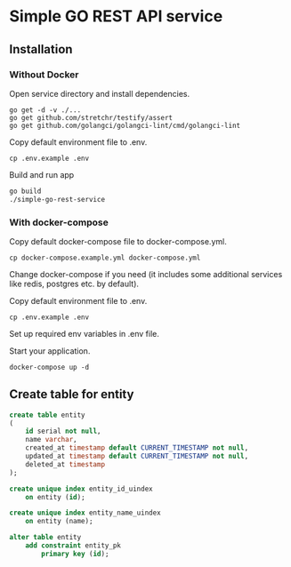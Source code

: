 # Simple GO REST API service

## Installation

### Without Docker

Open service directory and install dependencies.

```
go get -d -v ./...
go get github.com/stretchr/testify/assert
go get github.com/golangci/golangci-lint/cmd/golangci-lint
```

Copy default environment file to .env.
```
cp .env.example .env
```

Build and run app
```bash
go build
./simple-go-rest-service
```

### With docker-compose

Copy default docker-compose file to docker-compose.yml.

```
cp docker-compose.example.yml docker-compose.yml
```

Change docker-compose if you need (it includes some additional services like redis, postgres etc. by default).

Copy default environment file to .env.

```
cp .env.example .env
```

Set up required env variables in .env file.

Start your application.

``` 
docker-compose up -d
```

## Create table for entity
```sql
create table entity
(
	id serial not null,
	name varchar,
	created_at timestamp default CURRENT_TIMESTAMP not null,
	updated_at timestamp default CURRENT_TIMESTAMP not null,
	deleted_at timestamp
);

create unique index entity_id_uindex
	on entity (id);

create unique index entity_name_uindex
	on entity (name);

alter table entity
	add constraint entity_pk
		primary key (id);
```